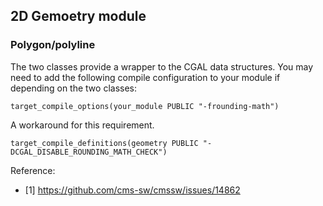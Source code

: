 ## 2D Gemoetry module

### Polygon/polyline

The two classes provide a wrapper to the CGAL data structures. You may need to add the following compile configuration to your module if depending on the two classes:

```
target_compile_options(your_module PUBLIC "-frounding-math")
```

A workaround for this requirement.
```
target_compile_definitions(geometry PUBLIC "-DCGAL_DISABLE_ROUNDING_MATH_CHECK")
```

Reference:
* [1] https://github.com/cms-sw/cmssw/issues/14862